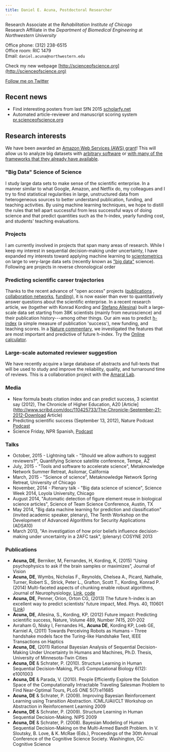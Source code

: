 ```yaml
---
title: Daniel E. Acuna, Postdoctoral Researcher
---
```


Research Associate at the *Rehabilitation Institute of Chicago*<br/>
Research Affiliate in the *Department of Biomedical Engineering* at *Northwestern University*

Office phone: (312) 238-6515<br>
Office room: RIC 1479<br>
Email: `daniel.acuna@northwestern.edu`<br>

Check my new webpage [http://scienceofscience.org](http://scienceofscience.org)

[Follow me on Twitter](http://twitter.com/daniel_akuna)
<br>


Recent news
------------------

- Find interesting posters from last SfN 2015 [scholarfy.net](http://scholarfy.net)
- Automated article-reviewer and manuscript scoring system [pr.scienceofscience.org](http://pr.scienceofscience.org)

Research interests
------------------

We have been awarded an [Amazon Web Services (AWS) grant](http://aws.amazon.com/grants/)! This will allow us to analyze big datasets with [arbitrary software](http://aws.amazon.com/ec2/) or [with many of the frameworks that they already have available](http://aws.amazon.com/products/).


### "Big Data" Science of Science

I study large data sets to make sense of the scientific enterprise. In a manner similar to what Google, Amazon, and Netflix do, my colleagues and I try to find statistical regularities in large, unstructured data from heterogeneous sources to better understand publication, funding, and teaching activities. By using machine learning techniques, we hope to distill the rules that tell apart successful from less successful ways of doing science and that predict quantities such as the h-index, yearly funding cost, and students' teaching evaluations.

### Projects

I am currently involved in projects that span many areas of research. While I keep my interest in sequential decision-making under uncertainty, I have expanded my interests toward applying machine learning to [scientometrics](http://en.wikipedia.org/wiki/Scientometrics) on large to very-large data sets (recently known as ["big data"](http://en.wikipedia.org/wiki/Big_data) science). Following are projects in reverse chronological order

### Predicting scientific career trajectories

Thanks to the recent advance of "open access" projects ([publications](http://www.ncbi.nlm.nih.gov/pmc/tools/ftp/) , [collaboration networks](http://neurotree.org/neurotree/peopleinfo.php?pid=49103), [funding](http://exporter.nih.gov/)), it is now easier than ever to quantitatively answer questions about the scientific enterprise. In a recent research article, we (together with Konrad Kording and [Stefano Allesina](http://allesinalab.uchicago.edu/)) built a large-scale data set starting from 38K scientists (mainly from neuroscience) and their publication history---among other things. Our aim was to predict [h-index](http://en.wikipedia.org/wiki/H-index) (a simple measure of publication 'success'), new funding, and teaching scores. In a [Nature commentary](http://www.nature.com/nature/journal/v489/n7415/full/489201a.html), we investigated the features that are most important and predictive of future h-index. Try the [Online calculator](http://klab.smpp.northwestern.edu/h-index.html).

### Large-scale automated reviewer suggestion

We have recently acquire a large database of abstracts and full-texts that will be used to study and improve the reliability, quality, and turnaround time of reviews. This is a collaboration project with the [Amaral Lab](http://amaral.northwestern.edu/).

### Media

 - New formula beats citation index and can predict success, 3 scientist say (2012), The Chronicle of Higher Education, A20 [Article](http://www.scribd.com/doc/110425733/The-Chronicle-September-21-2012-Download Article)
 - Predicting scientific success (September 13, 2012), Nature Podcast  [Podcast](http://www.nature.com/nature/podcast/index-2012-09-13.html)
 - Science Friday, NPR Spanish, [Podcast](http://sciencefriday.com/blogs/09/20/2012/-20-neurociencia-para-todos-la-migraci-n-de-las-monarca-y-predecir-el-futuro.html?audience=3&series=24)

### Talks

- October, 2015 - Lightning talk - "Should we allow authors to suggest reviewers?", Quantifying Science satellite conference, Tempe, AZ
- July, 2015 - "Tools and software to accelerate science", Metaknowledge Network Summer Retreat, Asilomar, California
- March, 2015 - "Science of science", Metaknowledge Network Spring Retreat, University of Chicago
- November, 2014 - Plenary talk - "Big data science of science", Science Week 2014, Loyola University, Chicago
- August 2014, "Automatic detection of figure element reuse in biological science articles", Science of Team Science Conference, Austin, TX
- May 2014, "Big data machine learning for prediction and classification" (invited academic speaker, plenary), The Tenth Workshop on the Development of Advanced Algorithms for Security Applications (ADSA10)
- March 2013, "An investigation of how prior beliefs influence decision-making under uncertainty in a 2AFC task", (plenary) COSYNE 2013

### Publications

- **Acuna, DE**, Berniker, M, Fernandes, H, Kording, K, (2015) “Using psychophysics to ask if the brain samples or maximizes”, Journal of Vision
- **Acuna, DE**, Wymbs, Nicholas F.,  Reynolds, Chelsea A., Picard, Nathalie, Turner, Robert S., Strick, Peter L., Grafton,  Scott T., 
Kording, Konrad P. (2014) Multi-faceted aspects of chunking enable robust algorithms, Journal of Neurophysiology, [Link](http://jn.physiology.org/content/early/2014/07/23/jn.00028.2014), [code](http://github.com/daniel-acuna/chunk_inference)
- **Acuna, DE**, Penner, Orion, Orton CG, (2013)  The future h-index is an excellent way to predict scientists' future impact, Med. Phys. 40, 110601 ([Link](http://scitation.aip.org/content/aapm/journal/medphys/40/11/10.1118/1.4816659))
- **Acuna, DE**, Allesina, S., Kording, KP, (2012) Future impact: Predicting scientific success, Nature, Volume 489, Number 7415, 201-202
- Avraham G, Nisky I, Fernandes HL, **Acuna DE**, Kording KP, Loeb GE, Karniel A, (2011) Towards Perceiving Robots as Humans – Three handshake models face the Turing-like Handshake Test, IEEE Transactions on Haptics
- **Acuna, DE**, (2011) Rational Bayesian Analysis of Sequential Decision-Making Under Uncertainty In Humans and Machines, Ph.D. Thesis, University of Minnesota-Twin Cities
- **Acuna, DE** & Schrater, P. (2010). Structure Learning in Human Sequential Decision-Making, PLoS Computational Biology 6(12): e1001003
- **Acuna, DE** & Parada, V. (2010). People Efficiently Explore the Solution Space of the Computationally Intractable Traveling Salesman Problem to Find Near-Optimal Tours, PLoS ONE 5(7):e11685
- **Acuna, DE** & Schrater, P. (2009). Improving Bayesian Reinforcement Learning using Transition Abstraction. ICML/UAI/CLT Workshop on Abstraction in Reinforcement Learning 2009
- **Acuna, DE** & Schrater, P. (2009). Structure Learning in Human Sequential Decision-Making. NIPS 2009
- **Acuna, DE** & Schrater, P. (2008). Bayesian Modeling of Human Sequential Decision-Making on the Multi-Armed Bandit Problem. In V. Sloutsky, B. Love, & K. McRae (Eds.), Proceedings of the 30th Annual Conference of the Cognitive Science Society. Washington, DC: Cognitive Science
